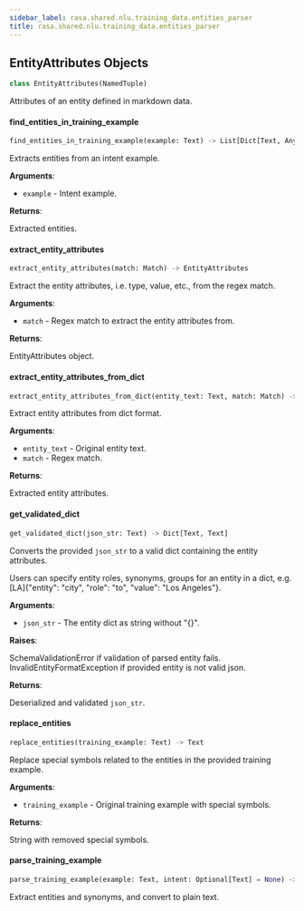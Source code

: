 ```yaml
---
sidebar_label: rasa.shared.nlu.training_data.entities_parser
title: rasa.shared.nlu.training_data.entities_parser
---
```

## EntityAttributes Objects

```python
class EntityAttributes(NamedTuple)
```

Attributes of an entity defined in markdown data.

#### find\_entities\_in\_training\_example

```python
find_entities_in_training_example(example: Text) -> List[Dict[Text, Any]]
```

Extracts entities from an intent example.

**Arguments**:

- `example` - Intent example.
  

**Returns**:

  Extracted entities.

#### extract\_entity\_attributes

```python
extract_entity_attributes(match: Match) -> EntityAttributes
```

Extract the entity attributes, i.e. type, value, etc., from the
regex match.

**Arguments**:

- `match` - Regex match to extract the entity attributes from.
  

**Returns**:

  EntityAttributes object.

#### extract\_entity\_attributes\_from\_dict

```python
extract_entity_attributes_from_dict(entity_text: Text, match: Match) -> EntityAttributes
```

Extract entity attributes from dict format.

**Arguments**:

- `entity_text` - Original entity text.
- `match` - Regex match.
  

**Returns**:

  Extracted entity attributes.

#### get\_validated\_dict

```python
get_validated_dict(json_str: Text) -> Dict[Text, Text]
```

Converts the provided `json_str` to a valid dict containing the entity
attributes.

Users can specify entity roles, synonyms, groups for an entity in a dict, e.g.
[LA]{&quot;entity&quot;: &quot;city&quot;, &quot;role&quot;: &quot;to&quot;, &quot;value&quot;: &quot;Los Angeles&quot;}.

**Arguments**:

- `json_str` - The entity dict as string without &quot;{}&quot;.
  

**Raises**:

  SchemaValidationError if validation of parsed entity fails.
  InvalidEntityFormatException if provided entity is not valid json.
  

**Returns**:

  Deserialized and validated `json_str`.

#### replace\_entities

```python
replace_entities(training_example: Text) -> Text
```

Replace special symbols related to the entities in the provided
training example.

**Arguments**:

- `training_example` - Original training example with special symbols.
  

**Returns**:

  String with removed special symbols.

#### parse\_training\_example

```python
parse_training_example(example: Text, intent: Optional[Text] = None) -> "Message"
```

Extract entities and synonyms, and convert to plain text.

